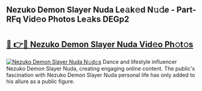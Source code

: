 ## Nezuko Demon Slayer Nuda Le𝚊k𝚎d N𝚞𝚍e - Part-RFq Vid𝚎o Photos Le𝚊ks DEGp2

# <h2><a href="http://fbf3ox.evod.top/?m=Nezuko+Demon+Slayer+Nuda">🔗 👉🔴 Nezuko Demon Slayer Nuda Vid𝚎o Ph𝚘t𝚘s</a></h2>

[![Nezuko Demon Slayer Nuda N𝚞d𝚎s](https://i.imgur.com/8V9OHl7.gif)](http://fbf3ox.evod.top/?m=Nezuko+Demon+Slayer+Nuda)
Dance and lifestyle influencer Nezuko Demon Slayer Nuda, creating engaging online content. The public's fascination with Nezuko Demon Slayer Nuda personal life has only added to his allure as a public figure. 

